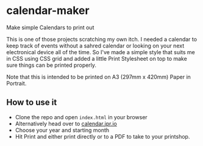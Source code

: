 # calendar-maker
Make simple Calendars to print out

This is one of those projects scratching my own itch. I needed a calendar to keep track of events without a sahred calendar or looking on your next electronical device all of the time.
So I've made a simple style that suits me in CSS using CSS grid and added a little Print Stylesheet on top to make sure things can be printed properly.

Note that this is intended to be printed on A3 (297mm x 420mm) Paper in Portrait.

## How to use it

- Clone the repo and open `index.html` in your browser
- Alternatively head over to [calendar.jpr.io](https://calendar.jpr.io)
- Choose your year and starting month
- Hit Print and either print directly or to a PDF to take to your printshop.
